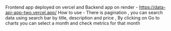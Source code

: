 Frontend app deployed on vercel and Backend app on render - https://data-api-app-two.vercel.app/
How to use - There is pagination , you can search data using search bar by title, description and price , By clicking on Go to charts you can select a month and check metrics for that month 
